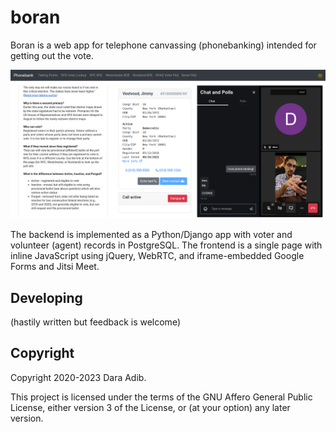 # boran

Boran is a web app for telephone canvassing (phonebanking) intended for getting out the vote.

![boran screenshot](static/boran-screenshot.png)

The backend is implemented as a Python/Django app with voter and volunteer (agent) records in PostgreSQL. The frontend is a single page with inline JavaScript using jQuery, WebRTC, and iframe-embedded Google Forms and Jitsi Meet.

## Developing

(hastily written but feedback is welcome)

## Copyright

Copyright 2020-2023 Dara Adib.

This project is licensed under the terms of the GNU Affero General Public License, either version 3 of the License, or (at your option) any later version.
